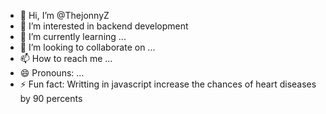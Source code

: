 - 👋 Hi, I’m @ThejonnyZ
- 👀 I’m interested in backend development
- 🌱 I’m currently learning ...
- 💞️ I’m looking to collaborate on ...
- 📫 How to reach me ...
- 😄 Pronouns: ...
- ⚡ Fun fact: Writting in javascript increase the chances of heart diseases by 90 percents 

<!---
ThejonnyZ/ThejonnyZ is a ✨ special ✨ repository because its `README.md` (this file) appears on your GitHub profile.
You can click the Preview link to take a look at your changes.
--->
